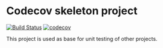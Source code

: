 # Codecov skeleton project
[![Build Status](https://travis-ci.org/IWillFindYou/Codecov.svg?branch=master)](https://travis-ci.org/IWillFindYou/Codecov)
[![codecov](https://codecov.io/gh/IWillFindYou/codecov/branch/master/graph/badge.svg)](https://codecov.io/gh/IWillFindYou/codecov)

This project is used as base for unit testing of other projects.

